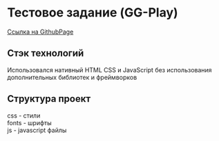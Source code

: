 # Тестовое задание (GG-Play)

[Ссылка на GithubPage](https://evgeniy-varlamov.github.io/test_GG-Play/)

## Стэк технологий 

Использовался нативный HTML CSS и JavaScript без использования дополнительных библиотек и фреймворков

## Структура проект

css - стили  
fonts - шрифты  
js - javascript файлы  






